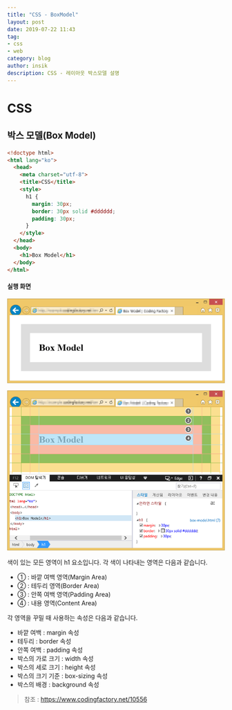 ```yaml
---
title: "CSS - BoxModel"
layout: post
date: 2019-07-22 11:43
tag:
- css
- web
category: blog
author: insik
description: CSS - 레이아웃 박스모델 설명
---
```




# CSS

## 박스 모델(Box Model)

```html
<!doctype html>
<html lang="ko">
  <head>
    <meta charset="utf-8">
    <title>CSS</title>
    <style>
      h1 {
        margin: 30px;
        border: 30px solid #dddddd;
        padding: 30px;
      }
    </style>
  </head>
  <body>
    <h1>Box Model</h1>
  </body>
</html>
```



#### 실행 화면

![CSS_BoxModel_01](../assets/images/post_img/CSS_BoxModel_01.png)



![CSS_BoxModel_02](../assets/images/post_img/CSS_BoxModel_02.png)

색이 있는 모든 영역이 h1 요소입니다. 각 색이 나타내는 영역은 다음과 같습니다.

- ① : 바깥 여백 영역(Margin Area)
- ② : 테두리 영역(Border Area)
- ③ : 안쪽 여백 영역(Padding Area)
- ④ : 내용 영역(Content Area)

각 영역을 꾸밀 때 사용하는 속성은 다음과 같습니다.

- 바깥 여백 : margin 속성
- 테두리 : border 속성
- 안쪽 여백 : padding 속성
- 박스의 가로 크기 : width 속성
- 박스의 세로 크기 : height 속성
- 박스의 크기 기준 : box-sizing 속성
- 박스의 배경 : background 속성

> 참조 : https://www.codingfactory.net/10556